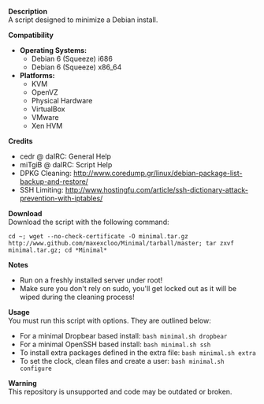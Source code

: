 **Description**  
A script designed to minimize a Debian install.

**Compatibility**  

- **Operating Systems:**
  - Debian 6 (Squeeze) i686
  - Debian 6 (Squeeze) x86_64
- **Platforms:**
  - KVM
  - OpenVZ
  - Physical Hardware
  - VirtualBox
  - VMware
  - Xen HVM

**Credits**  

- cedr @ daIRC: General Help
- miTgiB @ daIRC: Script Help
- DPKG Cleaning: http://www.coredump.gr/linux/debian-package-list-backup-and-restore/
- SSH Limiting: http://www.hostingfu.com/article/ssh-dictionary-attack-prevention-with-iptables/


**Download**  
Download the script with the following command:

	cd ~; wget --no-check-certificate -O minimal.tar.gz http://www.github.com/maxexcloo/Minimal/tarball/master; tar zxvf minimal.tar.gz; cd *Minimal*

**Notes**  

- Run on a freshly installed server under root!
- Make sure you don't rely on sudo, you'll get locked out as it will be wiped during the cleaning process!

**Usage**  
You must run this script with options. They are outlined below:

- For a minimal Dropbear based install: `bash minimal.sh dropbear`
- For a minimal OpenSSH based install: `bash minimal.sh ssh`
- To install extra packages defined in the extra file: `bash minimal.sh extra`
- To set the clock, clean files and create a user: `bash minimal.sh configure`

**Warning**  
This repository is unsupported and code may be outdated or broken.
